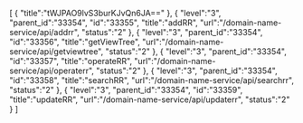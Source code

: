 [
	{
		"title":"tWJPAO9lvS3burKJvQn6JA=="
	},
	{
		"level":"3",
		"parent_id":"33354",
		"id":"33355",
		"title":"addRR",
		"url":"/domain-name-service/api/addrr",
		"status":"2"
	},
	{
		"level":"3",
		"parent_id":"33354",
		"id":"33356",
		"title":"getViewTree",
		"url":"/domain-name-service/api/getviewtree",
		"status":"2"
	},
	{
		"level":"3",
		"parent_id":"33354",
		"id":"33357",
		"title":"operateRR",
		"url":"/domain-name-service/api/operaterr",
		"status":"2"
	},
	{
		"level":"3",
		"parent_id":"33354",
		"id":"33358",
		"title":"searchRR",
		"url":"/domain-name-service/api/searchrr",
		"status":"2"
	},
	{
		"level":"3",
		"parent_id":"33354",
		"id":"33359",
		"title":"updateRR",
		"url":"/domain-name-service/api/updaterr",
		"status":"2"
	}
]